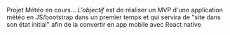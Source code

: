 Projet Météo en cours...
*L'objectif* est de réaliser un MVP d'une application météo en JS/bootstrap dans un premier temps et qui servira de "site dans son état initial" afin de la convertir en app mobile avec React native
